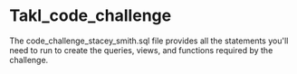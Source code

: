 # Takl_code_challenge

The code_challenge_stacey_smith.sql file provides all the statements you'll need to run to create the queries, views, and functions required by the challenge. 